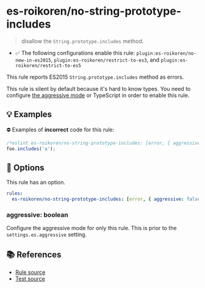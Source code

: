 # es-roikoren/no-string-prototype-includes
> disallow the `String.prototype.includes` method.

- ✅ The following configurations enable this rule: `plugin:es-roikoren/no-new-in-es2015`, `plugin:es-roikoren/restrict-to-es3`, and `plugin:es-roikoren/restrict-to-es5`

This rule reports ES2015 `String.prototype.includes` method as errors.

This rule is silent by default because it's hard to know types. You need to configure [the aggressive mode](../#the-aggressive-mode) or TypeScript in order to enable this rule.

## 💡 Examples

⛔ Examples of **incorrect** code for this rule:

```js
/*eslint es-roikoren/no-string-prototype-includes: [error, { aggressive: true }] */
foo.includes('a');
```

## 🔧 Options

This rule has an option.

```yml
rules:
  es-roikoren/no-string-prototype-includes: [error, { aggressive: false }]
```

### aggressive: boolean

Configure the aggressive mode for only this rule.
This is prior to the `settings.es.aggressive` setting.

## 📚 References

- [Rule source](https://github.com/roikoren755/eslint-plugin-es/blob/v0.0.1/src/rules/no-string-prototype-includes.ts)
- [Test source](https://github.com/roikoren755/eslint-plugin-es/blob/v0.0.1/tests/src/rules/no-string-prototype-includes.ts)

